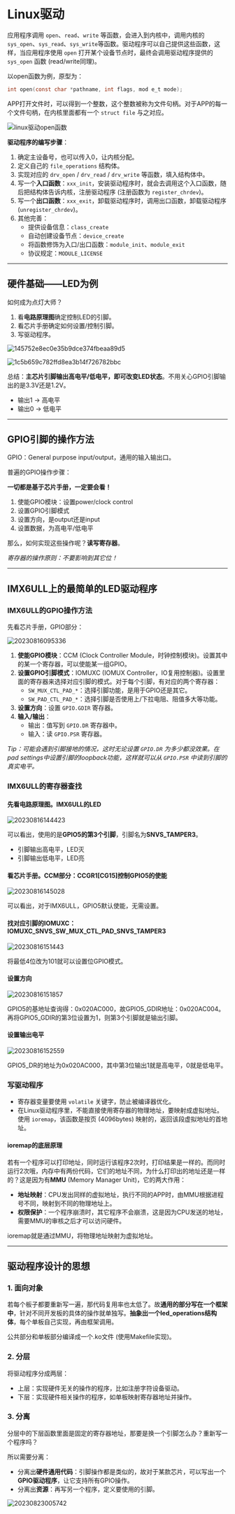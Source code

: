 # Linux驱动

应用程序调用 `open`、`read`、`write` 等函数，会进入到内核中，调用内核的`sys_open`、`sys_read`、`sys_write`等函数。驱动程序可以自己提供这些函数，这样，当应用程序使用 `open` 打开某个设备节点时，最终会调用驱动程序提供的 `sys_open` 函数 (read/write同理)。

以open函数为例，原型为：

```C
int open(const char *pathname, int flags, mod e_t mode);
```

APP打开文件时，可以得到一个整数，这个整数被称为文件句柄。对于APP的每一个文件句柄，在内核里面都有一个 `struct file` 与之对应。

![linux驱动open函数](https://image-hosting-1313474851.cos.ap-shanghai.myqcloud.com/Notes/linux驱动open函数.png)

**驱动程序的编写步骤**：

1. 确定主设备号，也可以传入0，让内核分配。
2. 定义自己的 `file_operations` 结构体。
3. 实现对应的 `drv_open` / `drv_read` / `drv_write` 等函数，填入结构体中。
4. 写一个**入口函数**：`xxx_init`，安装驱动程序时，就会去调用这个入口函数，随后把结构体告诉内核，注册驱动程序 (注册函数为 `register_chrdev`)。
5. 写一个**出口函数**：`xxx_exit`，卸载驱动程序时，调用出口函数，卸载驱动程序 (`unregister_chrdev`)。
6. 其他完善：
   - 提供设备信息：`class_create`
   - 自动创建设备节点：`device_create`
   - 将函数修饰为入口/出口函数：`module_init`、`module_exit`
   - 协议规定：`MODULE_LICENSE`

---

## 硬件基础——LED为例

如何成为点灯大师？

1. 看**电路原理图**确定控制LED的引脚。
2. 看芯片手册确定如何设置/控制引脚。
3. 写驱动程序。

![145752e8ec0e35b9dce374fbeaa89d5](https://image-hosting-1313474851.cos.ap-shanghai.myqcloud.com/Notes/145752e8ec0e35b9dce374fbeaa89d5.jpg)

![1c5b659c782ffd8ea3b14f726782bbc](https://image-hosting-1313474851.cos.ap-shanghai.myqcloud.com/Notes/1c5b659c782ffd8ea3b14f726782bbc.jpg)

总结：**主芯片引脚输出高电平/低电平，即可改变LED状态**。不用关心GPIO引脚输出的是3.3V还是1.2V。

- 输出1 → 高电平
- 输出0 → 低电平

---

## GPIO引脚的操作方法

GPIO：General purpose input/output，通用的输入输出口。

普遍的GPIO操作步骤：

**一切都是基于芯片手册，一定要会看！**

1. 使能GPIO模块：设置power/clock control
2. 设置GPIO引脚模式
3. 设置方向，是output还是input
4. 设置数据，为高电平/低电平

那么，如何实现这些操作呢？**读写寄存器**。

*寄存器的操作原则：不要影响到其它位！*

---

## IMX6ULL上的最简单的LED驱动程序

### IMX6ULL的GPIO操作方法

先看芯片手册，GPIO部分：

![20230816095336](https://image-hosting-1313474851.cos.ap-shanghai.myqcloud.com/Notes/20230816095336.png)

1. **使能GPIO模块**：CCM (Clock Controller Module，时钟控制模块)。设置其中的某一个寄存器，可以使能某一组GPIO。
2. **设置GPIO引脚模式**：IOMUXC (IOMUX Controller，IO复用控制器)。设置里面的寄存器来选择对应引脚的模式。对于每个引脚，有对应的两个寄存器：
   - `SW_MUX_CTL_PAD_*`：选择引脚功能，是用于GPIO还是其它。
   - `SW_PAD_CTL_PAD_*`：选择引脚是否使用上/下拉电阻、阻值多大等功能。
3. **设置方向**：设置 `GPIO.GDIR` 寄存器。
4. **输入/输出**：
   - 输出：值写到 `GPIO.DR` 寄存器中。
   - 输入：读 `GPIO.PSR` 寄存器。

*Tip：可能会遇到引脚接地的情况，这时无论设置 `GPIO.DR` 为多少都没效果。在pad settings中设置引脚的loopback功能，这样就可以从 `GPIO.PSR` 中读到引脚的真实电平。*

### IMX6ULL的寄存器查找

#### **先看电路原理图**。IMX6ULL的LED

![20230816144423](https://image-hosting-1313474851.cos.ap-shanghai.myqcloud.com/Notes/20230816144423.png)

可以看出，使用的是**GPIO5的第3个引脚**，引脚名为**SNVS_TAMPER3**。

- 引脚输出高电平，LED灭
- 引脚输出低电平，LED亮

#### **看芯片手册**。CCM部分：CCGR1[CG15]控制GPIO5的使能

![20230816145028](https://image-hosting-1313474851.cos.ap-shanghai.myqcloud.com/Notes/20230816145028.png)

可以看出，对于IMX6ULL，GPIO5默认使能，无需设置。

#### 找对应引脚的IOMUXC：IOMUXC_SNVS_SW_MUX_CTL_PAD_SNVS_TAMPER3

![20230816151443](https://image-hosting-1313474851.cos.ap-shanghai.myqcloud.com/Notes/20230816151443.png)

将最低4位改为101就可以设置位GPIO模式。

#### 设置方向

![20230816151857](https://image-hosting-1313474851.cos.ap-shanghai.myqcloud.com/Notes/20230816151857.png)

GPIO5的基地址查询得：0x020AC000，故GPIO5_GDIR地址：0x020AC004。再将GPIO5_GDIR的第3位设置为1，则第3个引脚就是输出引脚。

#### 设置输出电平

![20230816152559](https://image-hosting-1313474851.cos.ap-shanghai.myqcloud.com/Notes/20230816152559.png)

GPIO5_DR的地址为0x020AC000，其中第3位输出1就是高电平，0就是低电平。

### 写驱动程序

- 寄存器变量要使用 `volatile` 关键字，防止被编译器优化。
- 在Linux驱动程序里，不能直接使用寄存器的物理地址，要映射成虚拟地址。使用 `ioremap`，该函数是按页 (4096bytes) 映射的，返回该段虚拟地址的首地址。

#### ioremap的底层原理

若有一个程序可以打印地址，同时运行该程序2次时，打印结果是一样的。而同时运行2次哦，内存中有两份代码，它们的地址不同，为什么打印出的地址还是一样的？这是因为有**MMU** (Memory Manager Unit)，它的两大作用：

- **地址映射**：CPU发出同样的虚拟地址，执行不同的APP时，由MMU根据进程号不同，映射到不同的物理地址上。
- **权限保护**：一个程序崩溃时，其它程序不会崩溃，这是因为CPU发送的地址，需要MMU的审核之后才可以访问硬件。

ioremap就是通过MMU，将物理地址映射为虚拟地址。

---

## 驱动程序设计的思想

### 1. 面向对象

若每个板子都要重新写一遍，那代码复用率也太低了。故**通用的部分写在一个框架中**，针对不同开发板的具体的操作就单独写。**抽象出一个led_operations结构体**，每个单板自己实现，再由框架调用。

公共部分和单板部分编译成一个.ko文件 (使用Makefile实现)。

### 2. 分层

将驱动程序分成两层：

- 上层：实现硬件无关的操作的程序，比如注册字符设备驱动。
- 下层：实现硬件相关操作的程序，如单板映射寄存器地址并操作。

### 3. 分离

分层中的下层函数里面是固定的寄存器地址，那要是换一个引脚怎么办？重新写一个程序吗？

所以需要分离：

- 分离出**硬件通用代码**：引脚操作都是类似的，故对于某款芯片，可以写出一个**GPIO驱动程序**，让它支持所有GPIO操作。
- 分离出**资源**：再写另一个程序，定义要使用的引脚。

![20230823005742](https://image-hosting-1313474851.cos.ap-shanghai.myqcloud.com/Notes/20230823005742.png)
